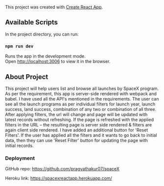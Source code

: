 This project was created with [Create React App](https://github.com/facebook/create-react-app).

## Available Scripts

In the project directory, you can run:

### `npm run dev`

Runs the app in the development mode.<br />
Open [http://localhost:3006](http://localhost:3006) to view it in the browser.

## About Project
This project will help users list and browse all launches by SpaceX program. As per the requirement, this app is server-side rendered with webpack and babel. I have used all the API's mentioned in the requirements.
The user can see all the launch programs as per individual filters for launch year, launch success, land success, combination of any two or combination of all three.
After applying filters, the url will change and page will be updated with latest records without refreshing. 
If the page is refreshed with the applied filters in the URL – the resulting page is server side rendered & filters are again client side rendered.
I have added an additional button for 'Reset Filters'. If the user has applied all the filters and it wants to go back to initial data, then they can use 'Reset Filter' button for updating the page with initial records.

### Deployment

GitHub repo: https://github.com/pragyathakur07/spaceX

Heroku link: https://spacexreactapp.herokuapp.com/
